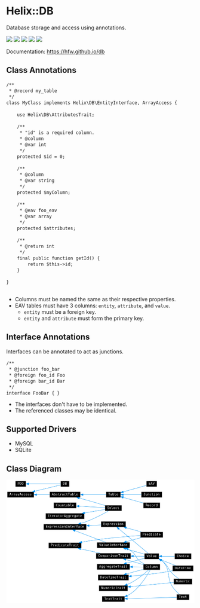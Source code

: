 Helix::DB
=========

Database storage and access using annotations.

[![](https://img.shields.io/badge/PHP-~7.3-666999)](https://www.php.net)
[![](https://img.shields.io/badge/packagist-a50)](https://packagist.org/packages/hfw/db)
[![](https://img.shields.io/badge/license-MIT-black)](LICENSE.txt)
[![](https://scrutinizer-ci.com/g/hfw/db/badges/quality-score.png?b=master)](https://scrutinizer-ci.com/g/hfw/db)
[![](https://scrutinizer-ci.com/g/hfw/db/badges/build.png?b=master)](https://scrutinizer-ci.com/g/hfw/db)

Documentation: https://hfw.github.io/db

Class Annotations
-----------------

```
/**
 * @record my_table
 */
class MyClass implements Helix\DB\EntityInterface, ArrayAccess {

    use Helix\DB\AttributesTrait;

    /**
     * "id" is a required column.
     * @column
     * @var int
     */
    protected $id = 0;
    
    /**
     * @column
     * @var string
     */
    protected $myColumn;
    
    /**
     * @eav foo_eav
     * @var array
     */
    protected $attributes;
    
    /**
     * @return int
     */
    final public function getId() {
        return $this->id;
    }

}
    
```

* Columns must be named the same as their respective properties.
* EAV tables must have 3 columns: `entity`, `attribute`, and `value`.
    * `entity` must be a foreign key.
    * `entity` and `attribute` must form the primary key.

Interface Annotations
---------------------

Interfaces can be annotated to act as junctions.

```
/**
 * @junction foo_bar
 * @foreign foo_id Foo
 * @foreign bar_id Bar
 */
interface FooBar { }
```

* The interfaces don't have to be implemented.
* The referenced classes may be identical.

Supported Drivers
-----------------

- MySQL
- SQLite

Class Diagram
-------------

[![](classes.png)](https://hfw.github.io/db/inherits.html)
